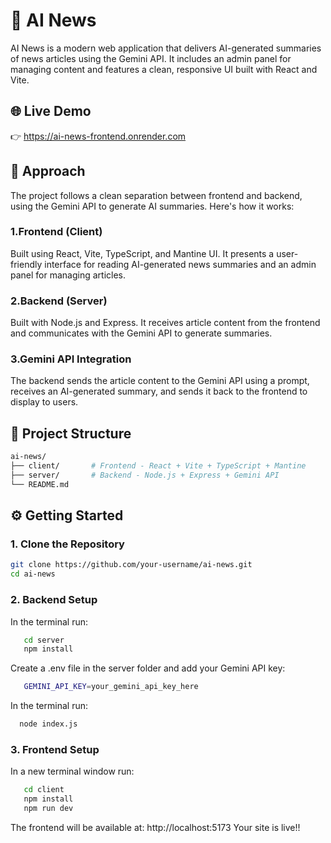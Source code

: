 # 📰 AI News

AI News is a modern web application that delivers AI-generated summaries of news articles using the Gemini API. It includes an admin panel for managing content and features a clean, responsive UI built with React and Vite.

## 🌐 Live Demo

👉 https://ai-news-frontend.onrender.com



## 🧠 Approach
The project follows a clean separation between frontend and backend, using the Gemini API to generate AI summaries. Here's how it works:

### 1.Frontend (Client)
Built using React, Vite, TypeScript, and Mantine UI. It presents a user-friendly interface for reading AI-generated news summaries and an admin panel for managing articles.

### 2.Backend (Server)
Built with Node.js and Express. It receives article content from the frontend and communicates with the Gemini API to generate summaries.

### 3.Gemini API Integration
The backend sends the article content to the Gemini API using a prompt, receives an AI-generated summary, and sends it back to the frontend to display to users.



## 📁 Project Structure
```bash
ai-news/
├── client/       # Frontend - React + Vite + TypeScript + Mantine
├── server/       # Backend - Node.js + Express + Gemini API
└── README.md
```

## ⚙️ Getting Started

### 1. Clone the Repository

```bash
git clone https://github.com/your-username/ai-news.git
cd ai-news
```
### 2. Backend Setup
In the terminal run:
```bash
   cd server
   npm install
```
Create a .env file in the server folder and add your Gemini API key:
```bash
   GEMINI_API_KEY=your_gemini_api_key_here
```
In the terminal run:
```bash
  node index.js
```
### 3. Frontend Setup
In a new terminal window run:
```bash
   cd client
   npm install
   npm run dev
```

The frontend will be available at: http://localhost:5173
Your site is live!!


